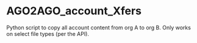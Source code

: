 # AGO2AGO_account_Xfers
Python script to copy all account content from org A to org B.  Only works on select file types (per the API).
